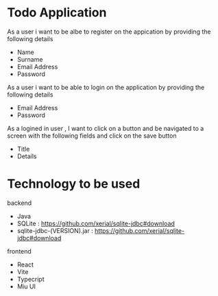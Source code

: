 # Todo Application

As a user i want to be albe to register on the appication by providing the following details
  - Name 
  - Surname 
  - Email Address 
  - Password

As a user i want to be able to login on the application by providing the following details
  - Email Address
  - Password

As a logined in user , I want to click on a button and be navigated to a screen with the following fields and click on the save button
  - Title
  - Details

# Technology to be used

backend 
  - Java
  - SQLite  : https://github.com/xerial/sqlite-jdbc#download
  - sqlite-jdbc-(VERSION).jar : https://github.com/xerial/sqlite-jdbc#download

frontend
  - React
  - Vite
  - Typecript
  - Miu UI
